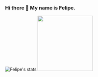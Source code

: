 ### Hi there 👋 My name is Felipe.


<img src="https://github-readme-stats.vercel.app/api/top-langs/?username=FelipeFelipeRenan&layout=compact&theme=vision-friendly-dark" alt="Felipe's stats" />

<img height="180em" src="https://github-readme-stats.vercel.app/api?username=FelipeFelipeRenan&show_icons=true&theme=dracula&include_all_commits=true&count_private=true"/>
<!--
**FelipeFelipeRenan/FelipeFelipeRenan** is a ✨ _special_ ✨ repository because its `README.md` (this file) appears on your GitHub profile.

Here are some ideas to get you started:

- 🔭 I’m currently working on ...
- 🌱 I’m currently learning ...
- 👯 I’m looking to collaborate on ...
- 🤔 I’m looking for help with ...
- 💬 Ask me about ...
- 📫 How to reach me: ...
- 😄 Pronouns: ...
- ⚡ Fun fact: ...
-->
